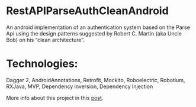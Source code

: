 # RestAPIParseAuthCleanAndroid
An android implementation of an authentication system based on the Parse Api using the design patterns suggested by Robert C. Martin (aka Uncle Bob) on his “clean architecture”.

# Technologies: 
Dagger 2, AndroidAnnotations, Retrofit, Mockito, Roboelectric, Robotium, RXJava, MVP, Dependency inversion, Dependency Injection

More info about this project in this [post](http://victoralbertos.com/authentication-system-for-android-using-the-clean-architecture-suggested-by-robert-c-martin/).
